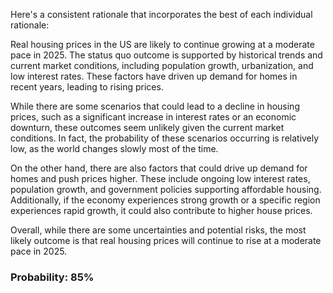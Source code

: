 Here's a consistent rationale that incorporates the best of each individual rationale:

Real housing prices in the US are likely to continue growing at a moderate pace in 2025. The status quo outcome is supported by historical trends and current market conditions, including population growth, urbanization, and low interest rates. These factors have driven up demand for homes in recent years, leading to rising prices.

While there are some scenarios that could lead to a decline in housing prices, such as a significant increase in interest rates or an economic downturn, these outcomes seem unlikely given the current market conditions. In fact, the probability of these scenarios occurring is relatively low, as the world changes slowly most of the time.

On the other hand, there are also factors that could drive up demand for homes and push prices higher. These include ongoing low interest rates, population growth, and government policies supporting affordable housing. Additionally, if the economy experiences strong growth or a specific region experiences rapid growth, it could also contribute to higher house prices.

Overall, while there are some uncertainties and potential risks, the most likely outcome is that real housing prices will continue to rise at a moderate pace in 2025.

### Probability: 85%